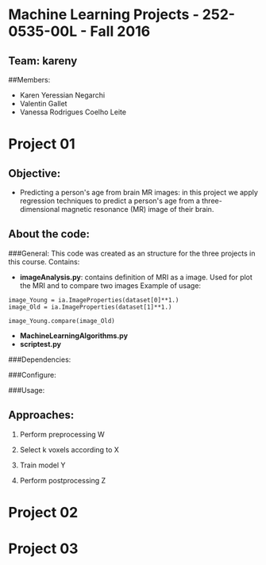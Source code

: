 # Machine Learning Projects - 252-0535-00L - Fall 2016

## Team: kareny
##Members:
* Karen Yeressian Negarchi
* Valentin Gallet
* Vanessa Rodrigues Coelho Leite

Project 01
==========

Objective:
----------
- Predicting a person's age from brain MR images: in this project we apply regression techniques to predict a person's age from a three-dimensional magnetic resonance (MR) image of their brain.


About the code:
---------------

###General:
This code was created as an structure for the three projects in this course.
Contains:
- **imageAnalysis.py**: contains definition of MRI as a image. Used for plot the MRI and to compare two images
Example of usage:

```
image_Young = ia.ImageProperties(dataset[0]**1.)
image_Old = ia.ImageProperties(dataset[1]**1.)

image_Young.compare(image_Old)

``` 
- **MachineLearningAlgorithms.py**
- **scriptest.py**


###Dependencies:

###Configure:

###Usage:


Approaches:
-----------
1) Perform preprocessing W

2) Select k voxels according to X

3) Train model Y

4) Perform postprocessing Z




Project 02
==========


Project 03
==========
